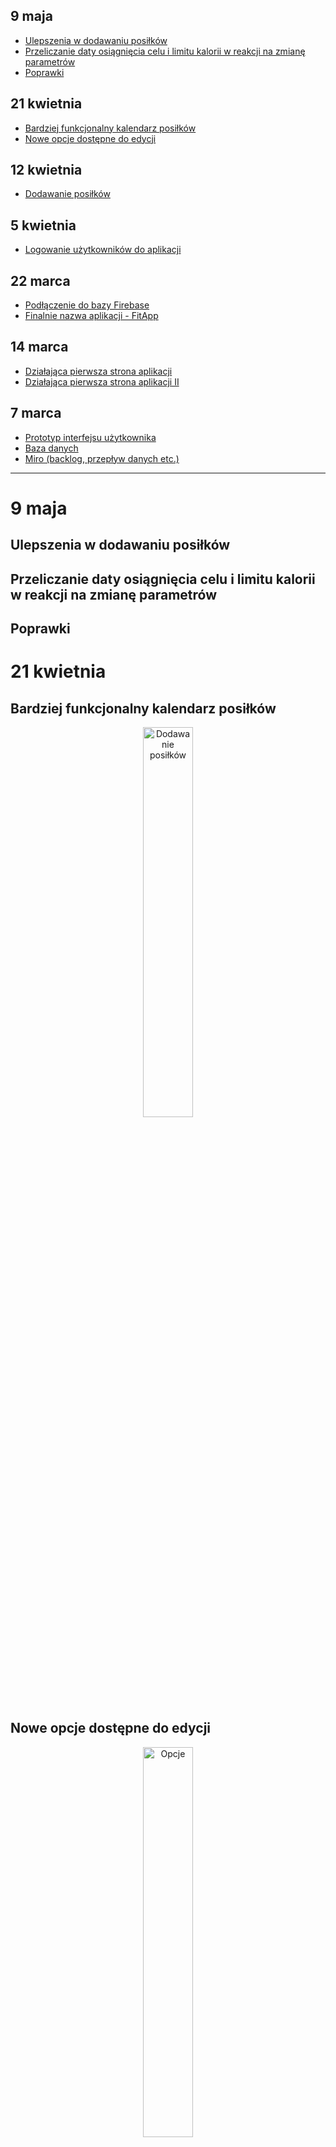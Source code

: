 ## 9 maja
- [Ulepszenia w dodawaniu posiłków](#ulepszenia-w-dodawaniu-posiłków)
- [Przeliczanie daty osiągnięcia celu i limitu kalorii w reakcji na zmianę parametrów](##przeliczanie-daty-osiągnięcia–celu–i-limitu-kalorii-w-reakcji-na-zmianę-parametrów)
- [Poprawki](#poprawki)


## 21 kwietnia
- [Bardziej funkcjonalny kalendarz posiłków](#bardziej-funkcjonalny-kalendarz-posiłków)
- [Nowe opcje dostępne do edycji](#nowe-opcje-dostępne-do-edycji)

## 12 kwietnia
- [Dodawanie posiłków](#dodawanie-posiłków)

## 5 kwietnia
- [Logowanie użytkowników do aplikacji](#logowanie-użytkowników-do-aplikacji)

## 22 marca
- [Podłączenie do bazy Firebase](#podłączenie-do-bazy-firebase)
- [Finalnie nazwa aplikacji - FitApp](#finalnie-nazwa-aplikacji---fitapp)

## 14 marca
- [Działająca pierwsza strona aplikacji](#działająca-pierwsza-strona-aplikacji)
- [Działająca pierwsza strona aplikacji II](#działająca-pierwsza-strona-aplikacji-ii)

## 7 marca
- [Prototyp interfejsu użytkownika](#prototyp-interfejsu-użytkownika)
- [Baza danych](#baza-danych)
- [Miro (backlog, przepływ danych etc.)](#miro-backlog-przepływ-danych-etc-)



---
# 9 maja
## Ulepszenia w dodawaniu posiłków
## Przeliczanie daty osiągnięcia celu i limitu kalorii w reakcji na zmianę parametrów
## Poprawki

# 21 kwietnia
## Bardziej funkcjonalny kalendarz posiłków
<div style="text-align: center;">
    <img src="/pictures/08.nowe.dodawanie.posilkow.jpg" alt="Dodawanie posiłków" width="40%">
</div>

## Nowe opcje dostępne do edycji
<div style="text-align: center;">
    <img src="/pictures/09.opcje.jpg" alt="Opcje" width="40%">
</div>

<div style="text-align: center;">
    <img src="/pictures/10.targets.jpg" alt="Cele" width="40%">
</div>

<div style="text-align: center;">
    <img src="/pictures/11.targets.body.weight.jpg" alt="Cele - waga i docelowa waga" width="40%">
</div>









# 12 kwietnia
## Dodawanie posiłków
<div style="text-align: center;">
    <img src="/pictures/07.dodawanie.posilkow.jpg" alt="Dodawanie posiłków" width="40%">
</div>



# 5 kwietnia
## Logowanie użytkowników do aplikacji
<div style="text-align: center;">
    <img src="/pictures/06.logowanie.jpg" alt="Logowanie" width="30%">
</div>

<div style="text-align: center;">
    <img src="/pictures/06-1.logowanie.jpg" alt="Logowanie" width="30%">
</div>

<div style="text-align: center;">
    <img src="/pictures/06-2.logowanie.jpg" alt="Logowanie" width="30%">
</div>




# 22 marca
## Podłączenie do bazy Firebase
![Firebase](/pictures/05.firebase.jpg)
## Finalnie nazwa aplikacji - FitApp

# 14 marca
## Działająca pierwsza strona aplikacji

<div style="text-align: center;">
    <img src="/pictures/04.pierwsza.strona.png" alt="Pierwsza strona" width="30%">
</div>



## Działająca pierwsza strona aplikacji II
[![Filmik na yt](http://img.youtube.com/vi/M4exoZGWGHg/0.jpg)](http://www.youtube.com/watch?v=M4exoZGWGHg "Kliknij")

# 7 marca
## Prototyp interfejsu użytkownika
[Prototypy na Figmie](https://www.figma.com/file/tlUhczssThAchhPDkaIm7u/Untitled?type=design&node-id=0-1&mode=design)

![Interfejs użytkownika](/pictures/01.UI.jpg)

## Baza danych
![Schemat bazy danych](/pictures/02.schemat_db.jpg)
![Przykładowe zapytanie](/pictures/03.zapytanie.jpg)


## Miro (backlog, przepływ danych etc.)
https://miro.com/app/board/uXjVNlo9Sss=/

## Pliki
- database model: model bazy danych zaprojektowany w Oracle Database Modelerze
- database model/01.create_tables.sql
- database model/02.insert_data.sql
